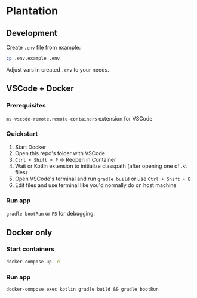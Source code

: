 # Plantation
## Development
Create `.env` file from example:
```bash
cp .env.example .env
```
Adjust vars in created `.env` to your needs.

## VSCode + Docker
### Prerequisites
`ms-vscode-remote.remote-containers` extension for VSCode
### Quickstart
1. Start Docker
2. Open this repo's folder with VSCode
3. `Ctrl + Shift + P` -> Reopen in Container
4. Wait or Kotlin extension to initialize classpath (after opening one of .kt files)
5. Open VSCode's terminal and run `gradle build` or use `Ctrl + Shift + B`
6. Edit files and use terminal like you'd normally do on host machine
### Run app
`gradle bootRun` or `F5` for debugging.

## Docker only
### Start containers
```bash
docker-compose up -d
```
### Run app
```
docker-compose exec kotlin gradle build && gradle bootRun
```
